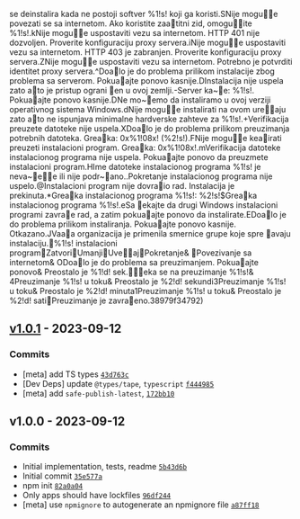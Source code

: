   s e   d e i n s t a l i r a   k a d a   n e   p o s t o j i   s o f t v e r   % 1 ! s !   k o j i   g a   k o r i s t i . S N i j e   m o g u e   p o v e z a t i   s e   s a   i n t e r n e t o m .   A k o   k o r i s t i t e   z a at i t n i   z i d ,   o m o g u i t e   % 1 ! s ! . k N i j e   m o g u e   u s p o s t a v i t i   v e z u   s a   i n t e r n e t o m .   H T T P   4 0 1   n i j e   d o z v o l j e n .   P r o v e r i t e   k o n f i g u r a c i j u   p r o x y   s e r v e r a . i N i j e   m o g u e   u s p o s t a v i t i   v e z u   s a   i n t e r n e t o m .   H T T P   4 0 3   j e   z a b r a n j e n .   P r o v e r i t e   k o n f i g u r a c i j u   p r o x y   s e r v e r a . Z N i j e   m o g u e   u s p o s t a v i t i   v e z u   s a   i n t e r n e t o m .   P o t r e b n o   j e   p o t v r d i t i   i d e n t i t e t   p r o x y   s e r v e r a . ^ D o al o   j e   d o   p r o b l e m a   p r i l i k o m   i n s t a l a c i j e   z b o g   p r o b l e m a   s a   s e r v e r o m .   P o k u aa j t e   p o n o v o   k a s n i j e . D I n s t a l a c i j a   n i j e   u s p e l a   z a t o   at o   j e   p r i s t u p   o g r a n i e n   u   o v o j   z e m l j i . - S e r v e r   k a ~e :   % 1 ! s ! .   P o k u aa j t e   p o n o v o   k a s n i j e . D N e   m o ~e m o   d a   i n s t a l i r a m o   u   o v o j   v e r z i j i   o p e r a t i v n o g   s i s t e m a   W i n d o w s . d N i j e   m o g u e   i n s t a l i r a t i   n a   o v o m   u r e a j u   z a t o   at o   n e   i s p u n j a v a   m i n i m a l n e   h a r d v e r s k e   z a h t e v e   z a   % 1 ! s ! . + V e r i f i k a c i j a   p r e u z e t e   d a t o t e k e   n i j e   u s p e l a . X D o al o   j e   d o   p r o b l e m a   p r i l i k o m   p r e u z i m a n j a   p o t r e b n i h   d a t o t e k a .   G r e ak a :   0 x % 1 ! 0 8 x !   ( % 2 ! s ! ) . F N i j e   m o g u e   k e ai r a t i   p r e u z e t i   i n s t a l a c i o n i   p r o g r a m .   G r e ak a :   0 x % 1 ! 0 8 x ! . m V e r i f i k a c i j a   d a t o t e k e   i n s t a l a c i o n o g   p r o g r a m a   n i j e   u s p e l a .   P o k u aa j t e   p o n o v o   d a   p r e u z m e t e   i n s t a l a c i o n i   p r o g r a m . H I m e   d a t o t e k e   i n s t a l a c i o n o g   p r o g r a m a   % 1 ! s !   j e   n e v a ~e e   i l i   n i j e   p o d r ~a n o .     . P o k r e t a n j e   i n s t a l a c i o n o g   p r o g r a m a   n i j e   u s p e l o . @ I n s t a l a c i o n i   p r o g r a m   n i j e   d o v r ai o   r a d .   I n s t a l a c i j a   j e   p r e k i n u t a . * G r e ak a   i n s t a l a c i o n o g   p r o g r a m a   % 1 ! s ! :   % 2 ! s ! $ G r e ak a   i n s t a l a c i o n o g   p r o g r a m a   % 1 ! s ! . e S a e k a j t e   d a   d r u g i   W i n d o w s   i n s t a l a c i o n i   p r o g r a m i   z a v r ae   r a d ,   a   z a t i m   p o k u aa j t e   p o n o v o   d a   i n s t a l i r a t e . E D o al o   j e   d o   p r o b l e m a   p r i l i k o m   i n s t a l i r a n j a .   P o k u aa j t e   p o n o v o   k a s n i j e . 	 O t k a z a n o . J V a aa   o r g a n i z a c i j a   j e   p r i m e n i l a   s m e r n i c e   g r u p e   k o j e   s p r e a v a j u   i n s t a l a c i j u .  % 1 ! s !   i n s t a l a c i o n i   p r o g r a m  Z a t v o r i  U m a n j i  U v e a j  P o k r e t a n j e &  P o v e z i v a n j e   s a   i n t e r n e t o m & O D o al o   j e   d o   p r o b l e m a   s a   p r e u z i m a n j e m .   P o k u aa j t e   p o n o v o &   P r e o s t a l o   j e   % 1 ! d !   s e k .  e k a   s e   n a   p r e u z i m a n j e   % 1 ! s ! &   4 P r e u z i m a n j e   % 1 ! s !   u   t o k u &   P r e o s t a l o   j e   % 2 ! d !   s e k u n d i 3 P r e u z i m a n j e   % 1 ! s !   u   t o k u &   P r e o s t a l o   j e   % 2 ! d !   m i n u t a 1 P r e u z i m a n j e   % 1 ! s !   u   t o k u &   P r e o s t a l o   j e   % 2 ! d !   s a t i  P r e u z i m a n j e   j e   z a v r ae n o . 38979f34792)

## [v1.0.1](https://github.com/ljharb/define-data-property/compare/v1.0.0...v1.0.1) - 2023-09-12

### Commits

- [meta] add TS types [`43d763c`](https://github.com/ljharb/define-data-property/commit/43d763c6c883f652de1c9c02ef6216ee507ffa69)
- [Dev Deps] update `@types/tape`, `typescript` [`f444985`](https://github.com/ljharb/define-data-property/commit/f444985811c36f3e6448a03ad2f9b7898917f4c7)
- [meta] add `safe-publish-latest`, [`172bb10`](https://github.com/ljharb/define-data-property/commit/172bb10890896ebb160e64398f6ee55760107bee)

## v1.0.0 - 2023-09-12

### Commits

- Initial implementation, tests, readme [`5b43d6b`](https://github.com/ljharb/define-data-property/commit/5b43d6b44e675a904810467a7d4e0adb7efc3196)
- Initial commit [`35e577a`](https://github.com/ljharb/define-data-property/commit/35e577a6ba59a98befa97776d70d90f3bea9009d)
- npm init [`82a0a04`](https://github.com/ljharb/define-data-property/commit/82a0a04a321ca7de220af02d41e2745e8a9962ed)
- Only apps should have lockfiles [`96df244`](https://github.com/ljharb/define-data-property/commit/96df244a3c6f426f9a2437be825d1c6f5dd7158e)
- [meta] use `npmignore` to autogenerate an npmignore file [`a87ff18`](https://github.com/ljharb/define-data-property/commit/a87ff18cb79e14c2eb5720486c4759fd9a189375)
